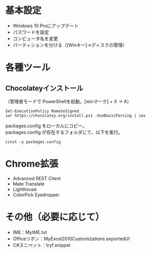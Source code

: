 # 基本設定
 * Windows 10 Proにアップデート
 * パスワードを設定
 * コンピュータ名を変更
 * パーティションを分ける（[Winキー]→ディスクの管理）


# 各種ツール

## Chocolateyインストール
（管理者モードで PowerShellを起動。[winマーク] + X → A）
```
Set-ExecutionPolicy RemoteSigned
iwr https://chocolatey.org/install.ps1 -UseBasicParsing | iex
```
packages.config をローカルにコピー。  
packages.config が存在するフォルダにて、以下を実行。
```
cinst -y packages.config
```

# Chrome拡張
 * Advanced REST Client
 * Mate Translate
 * Lighthouse
 * ColorPick Eyedropper  


# その他（必要に応じて）
 * IME：MyIME.txt
 * Officeリボン：MyExcel2010Customizations.exportedUI
 * C#スニペット：tryf.snippet



